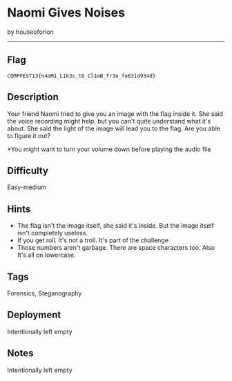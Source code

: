 # Naomi Gives Noises

by houseoforion

---

## Flag

```
COMPFEST13{n4oM1_L1k3s_t0_Cl1mB_Tr3e_fe631d934d}
```

## Description
Your friend Naomi tried to give you an image with the flag inside it. She said the voice recording might help, but you can't quite understand what it's about. She said the light of the image will lead you to the flag. Are you able to figure it out?

*You might want to turn your volume down before playing the audio file
## Difficulty
Easy-medium

## Hints
- The flag isn't the image itself, she said it's inside. But the image itself isn't completely useless.
- If you get roll. It's not a troll. It's part of the challenge
- Those numbers aren't garbage. There are space characters too. Also It's all on lowercase.
	 

## Tags
Forensics, Steganography

## Deployment
Intentionally left empty

## Notes
Intentionally left empty
